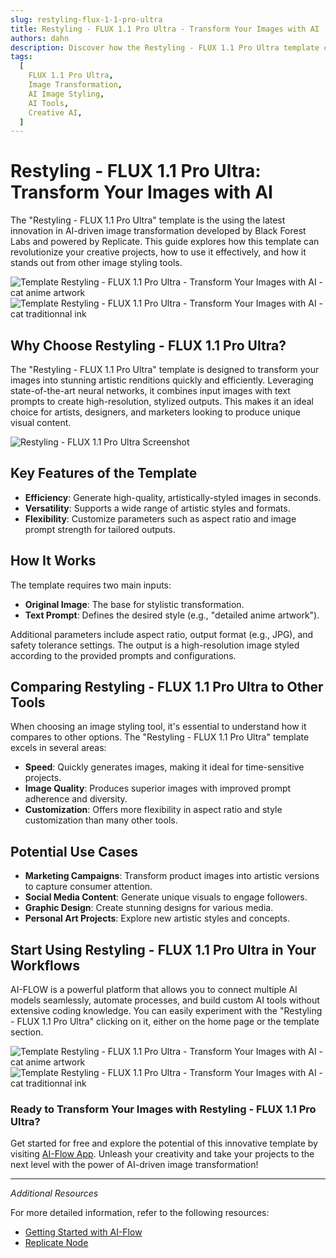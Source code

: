 ```yaml
---
slug: restyling-flux-1-1-pro-ultra
title: Restyling - FLUX 1.1 Pro Ultra - Transform Your Images with AI
authors: dahn
description: Discover how the Restyling - FLUX 1.1 Pro Ultra template can help you change the style of an image. Learn about its features, comparisons, and integration tips.
tags:
  [
    FLUX 1.1 Pro Ultra,
    Image Transformation,
    AI Image Styling,
    AI Tools,
    Creative AI,
  ]
---
```


<head>
  <meta name="twitter:card" content="summary_large_image"/>
  <meta name="twitter:title" content="Restyling - FLUX 1.1 Pro Ultra: Transform Your Images with AI" />
  <meta name="twitter:description" content="Explore the Restyling - FLUX 1.1 Pro Ultra template for AI-driven image transformation. Learn how it can enhance your creative projects with unique artistic renditions." />
  <meta name="twitter:creator" content="@AIFlowApp"/>
  <meta name="twitter:image" content="https://docs.ai-flow.net/img/blog-images/restyling-flux-1-1-pro-ultra.png"/>
  <meta name="twitter:image:alt" content="Restyling - FLUX 1.1 Pro Ultra Image Transformation"/>
  <meta property="og:title" content="Restyling - FLUX 1.1 Pro Ultra: Transform Your Images with AI"/>
  <meta property="og:description" content="Discover how the Restyling - FLUX 1.1 Pro Ultra template can revolutionize your creative projects with AI-driven image transformation. Learn about its features, comparisons, and integration tips."/>
  <meta property="og:image" content="https://docs.ai-flow.net/img/blog-images/restyling-flux-1-1-pro-ultra.png"/>
</head>

# Restyling - FLUX 1.1 Pro Ultra: Transform Your Images with AI

The "Restyling - FLUX 1.1 Pro Ultra" template is the using the latest innovation in AI-driven image transformation developed by Black Forest Labs and powered by Replicate. This guide explores how this template can revolutionize your creative projects, how to use it effectively, and how it stands out from other image styling tools.

<div class="flex flex-row w-[50%] justify-center">
    <span class="w-40 h-full object-cover">
    <img src="/img/blog-images/restyling-flux-1-1-pro-ultra-2.png" alt="Template Restyling - FLUX 1.1 Pro Ultra - Transform Your Images with AI - cat anime artwork" />
    </span>
    <span class="w-40 h-full object-cover">
    <img src="/img/blog-images/restyling-flux-1-1-pro-ultra-3.jpg" alt="Template Restyling - FLUX 1.1 Pro Ultra - Transform Your Images with AI - cat traditionnal ink" />
    </span>
</div>

## Why Choose Restyling - FLUX 1.1 Pro Ultra?

The "Restyling - FLUX 1.1 Pro Ultra" template is designed to transform your images into stunning artistic renditions quickly and efficiently. Leveraging state-of-the-art neural networks, it combines input images with text prompts to create high-resolution, stylized outputs. This makes it an ideal choice for artists, designers, and marketers looking to produce unique visual content.

![Restyling - FLUX 1.1 Pro Ultra Screenshot](/img/blog-images/restyling-flux-1-1-pro-ultra.png)

## Key Features of the Template

- **Efficiency**: Generate high-quality, artistically-styled images in seconds.
- **Versatility**: Supports a wide range of artistic styles and formats.
- **Flexibility**: Customize parameters such as aspect ratio and image prompt strength for tailored outputs.

## How It Works

The template requires two main inputs:

- **Original Image**: The base for stylistic transformation.
- **Text Prompt**: Defines the desired style (e.g., "detailed anime artwork").

Additional parameters include aspect ratio, output format (e.g., JPG), and safety tolerance settings. The output is a high-resolution image styled according to the provided prompts and configurations.

## Comparing Restyling - FLUX 1.1 Pro Ultra to Other Tools

When choosing an image styling tool, it's essential to understand how it compares to other options. The "Restyling - FLUX 1.1 Pro Ultra" template excels in several areas:

- **Speed**: Quickly generates images, making it ideal for time-sensitive projects.
- **Image Quality**: Produces superior images with improved prompt adherence and diversity.
- **Customization**: Offers more flexibility in aspect ratio and style customization than many other tools.

## Potential Use Cases

- **Marketing Campaigns**: Transform product images into artistic versions to capture consumer attention.
- **Social Media Content**: Generate unique visuals to engage followers.
- **Graphic Design**: Create stunning designs for various media.
- **Personal Art Projects**: Explore new artistic styles and concepts.

## Start Using Restyling - FLUX 1.1 Pro Ultra in Your Workflows

AI-FLOW is a powerful platform that allows you to connect multiple AI models seamlessly, automate processes, and build custom AI tools without extensive coding knowledge. You can easily experiment with the "Restyling - FLUX 1.1 Pro Ultra" clicking on it, either on the home page or the template section.

<div class="flex flex-row w-[50%] justify-center">
    <span class="w-40 h-full object-cover">
    <img src="/img/blog-images/restyling-flux-1-1-pro-ultra-2.png" alt="Template Restyling - FLUX 1.1 Pro Ultra - Transform Your Images with AI - cat anime artwork" />
    </span>
    <span class="w-40 h-full object-cover">
    <img src="/img/blog-images/restyling-flux-1-1-pro-ultra-3.jpg" alt="Template Restyling - FLUX 1.1 Pro Ultra - Transform Your Images with AI - cat traditionnal ink" />
    </span>
</div>

### Ready to Transform Your Images with Restyling - FLUX 1.1 Pro Ultra?

Get started for free and explore the potential of this innovative template by visiting [AI-Flow App](https://app.ai-flow.net/). Unleash your creativity and take your projects to the next level with the power of AI-driven image transformation!

---

_Additional Resources_

For more detailed information, refer to the following resources:

- [Getting Started with AI-Flow](/blog/getting-started-with-ai-flow)
- [Replicate Node](/blog/replicate-node)
